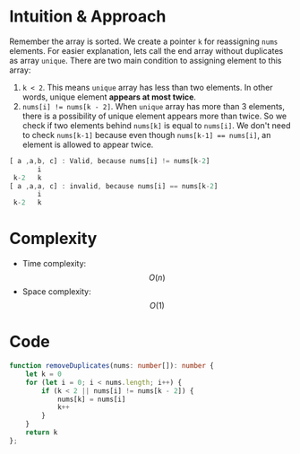 # Intuition & Approach
Remember the array is sorted. We create a pointer `k` for reassigning `nums` elements. For easier explanation, lets call the end array without duplicates as array `unique`. There are two main condition to assigning element to this array:
1. `k < 2`. This means `unique` array has less than two elements. In other words, unique element **appears at most twice**.
2. `nums[i] != nums[k - 2]`. When `unique` array has more than 3 elements, there is a possibility of unique element appears more than twice. So we check if two elements behind `nums[k]` is equal to `nums[i]`. We don't need to check `nums[k-1]` because even though `nums[k-1] == nums[i]`, an element is allowed to appear twice.
```ts
[ a ,a,b, c] : Valid, because nums[i] != nums[k-2]
       i
 k-2   k
[ a ,a,a, c] : invalid, because nums[i] == nums[k-2]
       i
 k-2   k
```

# Complexity
- Time complexity: $$O(n)$$
- Space complexity: $$O(1)$$

# Code
```ts
function removeDuplicates(nums: number[]): number {
    let k = 0
    for (let i = 0; i < nums.length; i++) {
        if (k < 2 || nums[i] != nums[k - 2]) {
            nums[k] = nums[i]
            k++
        }
    }
    return k
};         
```